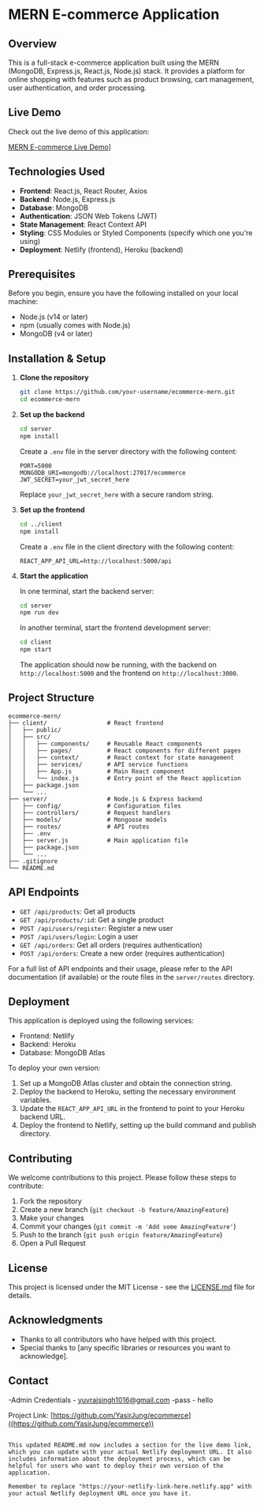 # MERN E-commerce Application

## Overview

This is a full-stack e-commerce application built using the MERN (MongoDB, Express.js, React.js, Node.js) stack. It provides a platform for online shopping with features such as product browsing, cart management, user authentication, and order processing.

## Live Demo

Check out the live demo of this application:

[MERN E-commerce Live Demo]([(https://spiffy-boba-44d8d6.netlify.app))]

## Technologies Used

- **Frontend**: React.js, React Router, Axios
- **Backend**: Node.js, Express.js
- **Database**: MongoDB
- **Authentication**: JSON Web Tokens (JWT)
- **State Management**: React Context API
- **Styling**: CSS Modules or Styled Components (specify which one you're using)
- **Deployment**: Netlify (frontend), Heroku (backend)

## Prerequisites

Before you begin, ensure you have the following installed on your local machine:

- Node.js (v14 or later)
- npm (usually comes with Node.js)
- MongoDB (v4 or later)

## Installation & Setup

1. **Clone the repository**

   ```bash
   git clone https://github.com/your-username/ecommerce-mern.git
   cd ecommerce-mern
   ```

2. **Set up the backend**

   ```bash
   cd server
   npm install
   ```

   Create a `.env` file in the server directory with the following content:

   ```
   PORT=5000
   MONGODB_URI=mongodb://localhost:27017/ecommerce
   JWT_SECRET=your_jwt_secret_here
   ```

   Replace `your_jwt_secret_here` with a secure random string.

3. **Set up the frontend**

   ```bash
   cd ../client
   npm install
   ```

   Create a `.env` file in the client directory with the following content:

   ```
   REACT_APP_API_URL=http://localhost:5000/api
   ```

4. **Start the application**

   In one terminal, start the backend server:

   ```bash
   cd server
   npm run dev
   ```

   In another terminal, start the frontend development server:

   ```bash
   cd client
   npm start
   ```

   The application should now be running, with the backend on `http://localhost:5000` and the frontend on `http://localhost:3000`.

## Project Structure

```
ecommerce-mern/
├── client/                 # React frontend
│   ├── public/
│   ├── src/
│   │   ├── components/     # Reusable React components
│   │   ├── pages/          # React components for different pages
│   │   ├── context/        # React context for state management
│   │   ├── services/       # API service functions
│   │   ├── App.js          # Main React component
│   │   └── index.js        # Entry point of the React application
│   ├── package.json
│   └── ...
├── server/                 # Node.js & Express backend
│   ├── config/             # Configuration files
│   ├── controllers/        # Request handlers
│   ├── models/             # Mongoose models
│   ├── routes/             # API routes
│   ├── .env
│   ├── server.js           # Main application file
│   ├── package.json
│   └── ...
├── .gitignore
└── README.md
```

## API Endpoints

- `GET /api/products`: Get all products
- `GET /api/products/:id`: Get a single product
- `POST /api/users/register`: Register a new user
- `POST /api/users/login`: Login a user
- `GET /api/orders`: Get all orders (requires authentication)
- `POST /api/orders`: Create a new order (requires authentication)

For a full list of API endpoints and their usage, please refer to the API documentation (if available) or the route files in the `server/routes` directory.

## Deployment

This application is deployed using the following services:

- Frontend: Netlify
- Backend: Heroku
- Database: MongoDB Atlas

To deploy your own version:

1. Set up a MongoDB Atlas cluster and obtain the connection string.
2. Deploy the backend to Heroku, setting the necessary environment variables.
3. Update the `REACT_APP_API_URL` in the frontend to point to your Heroku backend URL.
4. Deploy the frontend to Netlify, setting up the build command and publish directory.

## Contributing

We welcome contributions to this project. Please follow these steps to contribute:

1. Fork the repository
2. Create a new branch (`git checkout -b feature/AmazingFeature`)
3. Make your changes
4. Commit your changes (`git commit -m 'Add some AmazingFeature'`)
5. Push to the branch (`git push origin feature/AmazingFeature`)
6. Open a Pull Request

## License

This project is licensed under the MIT License - see the [LICENSE.md](LICENSE.md) file for details.

## Acknowledgments

- Thanks to all contributors who have helped with this project.
- Special thanks to [any specific libraries or resources you want to acknowledge].

## Contact

-Admin Credentials - yuvrajsingh1016@gmail.com
-pass - hello

Project Link: [https://github.com/YasirJung/ecommerce]((https://github.com/YasirJung/ecommerce))
```

This updated README.md now includes a section for the live demo link, which you can update with your actual Netlify deployment URL. It also includes information about the deployment process, which can be helpful for users who want to deploy their own version of the application.

Remember to replace "https://your-netlify-link-here.netlify.app" with your actual Netlify deployment URL once you have it.
